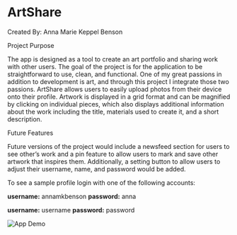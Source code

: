 # ArtShare
Created By: Anna Marie Keppel Benson

Project Purpose

The app is designed as a tool to create an art portfolio and sharing work with other users. The goal of the project is for the application to be straightforward to use, clean, and functional. One of my great passions in addition to development is art, and through this project I integrate those two passions. ArtShare allows users to easily upload photos from their device onto their profile. Artwork is displayed in a grid format and can be magnified by clicking on individual pieces, which also displays additional information about the work including the title, materials used to create it, and a short description.

Future Features

Future versions of the project would include a newsfeed section for users to see other’s work and a pin feature to allow users to mark and save other artwork that inspires them. Additionally, a setting button to allow users to adjust their username, name, and password would be added.

To see a sample profile login with one of the following accounts:

**username:** annamkbenson 
**password:** anna

**username:** username 
**password:** password

![App Demo](https://github.com/amb137/ArtShare/blob/master/Desktop/Sample_App_Use.gif)
